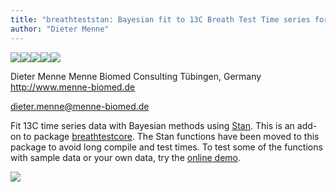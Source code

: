 ```yaml
---
title: "breathteststan: Bayesian fit to 13C Breath Test Time series for gastric emptying"
author: "Dieter Menne"
---
```



![](https://gitlab.com/dmenne/breathteststan/badges/master/build.svg)![](https://travis-ci.org/dmenne/breathteststan.svg?branch=master)![](https://coveralls.io/repos/github/dmenne/breathteststan/badge.svg?branch=master)![](https://cranlogs.r-pkg.org/badges/grand-total/breathteststan)![](http://www.r-pkg.org/badges/last-release/breathteststan)


Dieter Menne
Menne Biomed Consulting Tübingen, Germany
http://www.menne-biomed.de

dieter.menne@menne-biomed.de 

Fit 13C time series data with Bayesian methods using [Stan](http://mc-stan.org/). 
This is an add-on to package [breathtestcore](https://github.com/dmenne/breathtestcore). The Stan functions have been moved to this package to avoid long compile and test times. To test some of the functions with sample data or your own data, try the [online demo](https://apps.menne-biomed.de/breathtestshiny).

![](tools/readme/README-01.png)
